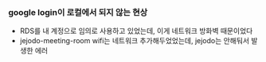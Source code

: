 ### google login이 로컬에서 되지 않는 현상

- RDS를 내 계정으로 임의로 사용하고 있었는데, 이게 네트워크 방화벽 때문이었다
- jejodo-meeting-room wifi는 네트워크 추가해두었었는데, jejodo는 안해둬서 발생한 에러
